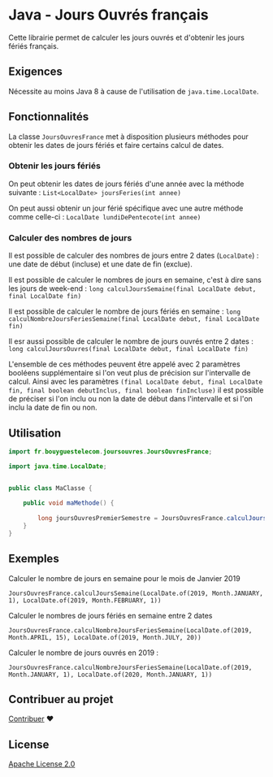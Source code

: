# Java - Jours Ouvrés français

Cette librairie permet de calculer les jours ouvrés et d'obtenir les jours fériés français.


## Exigences
Nécessite au moins Java 8 à cause de l'utilisation de `java.time.LocalDate`.

## Fonctionnalités

La classe `JoursOuvresFrance` met à disposition plusieurs méthodes pour obtenir les dates de jours fériés et faire certains calcul de dates.

### Obtenir les jours fériés
On peut obtenir les dates de jours fériés d'une année avec la méthode suivante : 
    `List<LocalDate> joursFeries(int annee)`

On peut aussi obtenir un jour férié spécifique avec une autre méthode comme celle-ci : 
    `LocalDate lundiDePentecote(int annee)`

### Calculer des nombres de jours
Il est possible de calculer des nombres de jours entre 2 dates (`LocalDate`) : une date de début (incluse) et une date de fin (exclue).

Il est possible de calculer le nombres de jours en semaine, c'est à dire sans les jours de week-end : 
    `long calculJoursSemaine(final LocalDate debut, final LocalDate fin)`
    
Il est possible de calculer le nombre de jours fériés en semaine :
    `long calculNombreJoursFeriesSemaine(final LocalDate debut, final LocalDate fin)`
    
Il esr aussi possible de calculer le nombre de jours ouvrés entre 2 dates :
    `long calculJoursOuvres(final LocalDate debut, final LocalDate fin)`
    
L'ensemble de ces méthodes peuvent être appelé avec 2 paramètres booléens supplémentaire si l'on veut plus de précision sur l'intervalle
de calcul. Ainsi avec les paramètres `(final LocalDate debut, final LocalDate fin, final boolean debutInclus, final boolean finIncluse)`
il est possible de préciser si l'on inclu ou non la date de début dans l'intervalle et si l'on inclu la date de fin ou non.

## Utilisation

```java
import fr.bouyguestelecom.joursouvres.JoursOuvresFrance;

import java.time.LocalDate;


public class MaClasse {
 
    public void maMethode() {
        
        long joursOuvresPremierSemestre = JoursOuvresFrance.calculJoursOuvres(LocalDate.of(2019, 1, 1), LocalDate.of(2019, 7, 1));
    }
}
```
## Exemples

Calculer le nombre de jours en semaine pour le mois de Janvier 2019
```
JoursOuvresFrance.calculJoursSemaine(LocalDate.of(2019, Month.JANUARY, 1), LocalDate.of(2019, Month.FEBRUARY, 1))
```

Calculer le nombres de jours fériés en semaine entre 2 dates
```
JoursOuvresFrance.calculNombreJoursFeriesSemaine(LocalDate.of(2019, Month.APRIL, 15), LocalDate.of(2019, Month.JULY, 20))
```

Calculer le nombre de jours ouvrés en 2019 :
```
JoursOuvresFrance.calculNombreJoursFeriesSemaine(LocalDate.of(2019, Month.JANUARY, 1), LocalDate.of(2020, Month.JANUARY, 1))
```

## Contribuer au projet

[Contribuer](CONTRIBUTING.md) ♥
## License

[Apache License 2.0](LICENSE.md)


